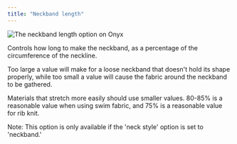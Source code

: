 ```yaml
---
title: "Neckband length"
---
```


![The neckband length option on Onyx](./neckbandwidth.svg)

Controls how long to make the neckband, as a percentage of the circumference of the neckline.

Too large a value will make for a loose neckband that doesn't hold its shape properly, while too small a value will cause the fabric around the neckband to be gathered.

Materials that stretch more easily should use smaller values. 80-85% is a reasonable value when using swim fabric, and 75% is a reasonable value for rib knit.

Note: This option is only available if the 'neck style' option is set to 'neckband.'
